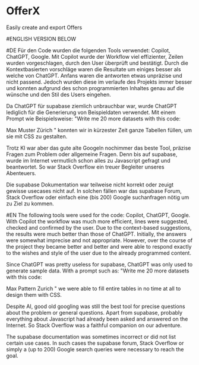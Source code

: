 # OfferX
 Easily create and export Offers

#ENGLISH VERSION BELOW
 

#DE
Für den Code wurden die folgenden Tools verwendet: Copilot, ChatGPT, Google.
Mit Copilot wurde der Workflow viel effizienter, Zeilen wurden vorgeschlagen, durch den User überprüft und bestätigt.
Durch die Kontextbasierten vorschläge waren die Resultate um einiges besser als welche von ChatGPT.
Anfans waren die antworten etwas unpräzise und nicht passend. Jedoch wurden diese im verlaufe des Projekts immer besser
und konnten aufgrund des schon programmierten Inhaltes genau auf die wünsche und den Stil des Users eingehen.

Da ChatGPT für supabase ziemlich unbrauchbar war, wurde ChatGPT lediglich für die Generierung von Beispieldaten verwendet.
Mit einem Prompt wie Beispielsweise:
"Write me 20 more datasets with this code:
<tr>
 <td>
  Max
 </td>
 <td>
  Muster
 </td>
 <td>
  Zürich
 </td>
</tr>"
konnten wir in kürzester Zeit ganze Tabellen füllen, um sie mit CSS zu gestalten.

Trotz KI war aber das gute alte Googeln nochimmer das beste Tool, präzise Fragen zum Problem oder allgemeine Fragen.
Denn bis auf supabase, wurde im Internet vermutlich schon alles zu Javascript gefragt und beantwortet.
So war Stack Overflow ein treuer Begleiter unseres Abenteuers.

Die supabase Dokumentation war teilweise nicht korrekt oder zeuigt gewisse usecases nicht auf.
In solchen fällen war das supabase Forum, Stack Overflow oder einfach eine (bis 200) Google suchanfragen nötig um zu Ziel zu kommen.




#EN
The following tools were used for the code: Copilot, ChatGPT, Google.
With Copilot the workflow was much more efficient, lines were suggested, checked and confirmed by the user.
Due to the context-based suggestions, the results were much better than those of ChatGPT.
Initially, the answers were somewhat imprecise and not appropriate. However, over the course of the project they became better and better
and were able to respond exactly to the wishes and style of the user due to the already programmed content.

Since ChatGPT was pretty useless for supabase, ChatGPT was only used to generate sample data.
With a prompt such as:
"Write me 20 more datasets with this code:
<tr>
 <td>
  Max
 </td>
 <td>
  Pattern
 </td>
 <td>
  Zurich
 </td>
</tr>"
we were able to fill entire tables in no time at all to design them with CSS.

Despite AI, good old googling was still the best tool for precise questions about the problem or general questions.
Apart from supabase, probably everything about Javascript had already been asked and answered on the Internet.
So Stack Overflow was a faithful companion on our adventure.

The supabase documentation was sometimes incorrect or did not list certain use cases.
In such cases the supabase forum, Stack Overflow or simply a (up to 200) Google search queries were necessary to reach the goal.
